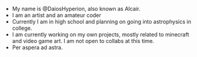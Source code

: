 - My name is @DaiosHyperion, also known as Alcair.
- I am an artist and an amateur coder
- Currently I am in high school and planning on going into astrophysics in college.
- I am currently working on my own projects, mostly related to minecraft and video game art. I am not open to collabs at this time. 
- Per aspera ad astra. 
